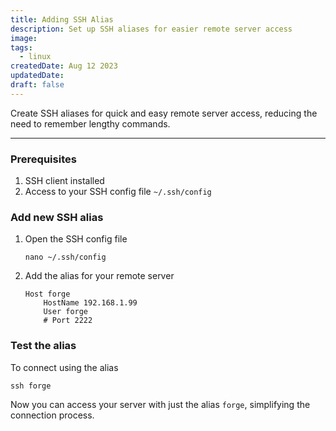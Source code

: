 ```yaml
---
title: Adding SSH Alias
description: Set up SSH aliases for easier remote server access
image:
tags:
  - linux
createdDate: Aug 12 2023
updatedDate:
draft: false
---
```


Create SSH aliases for quick and easy remote server access, reducing the need to remember lengthy commands.

---

### Prerequisites

1. SSH client installed
2. Access to your SSH config file `~/.ssh/config`

### Add new SSH alias

1. Open the SSH config file

   ```shell
   nano ~/.ssh/config
   ```

2. Add the alias for your remote server

   ```
   Host forge
       HostName 192.168.1.99
       User forge
       # Port 2222
   ```

### Test the alias

To connect using the alias

```shell
ssh forge
```

Now you can access your server with just the alias `forge`, simplifying the connection process.

